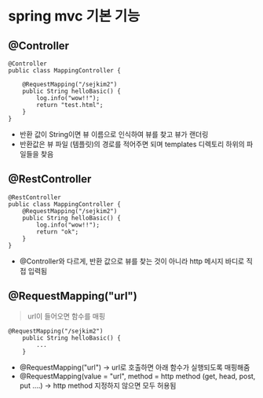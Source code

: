 # spring mvc 기본 기능

## @Controller
```
@Controller
public class MappingController {
    
    @RequestMapping("/sejkim2")
    public String helloBasic() {
        log.info("wow!!");
        return "test.html";
    }
}
```
* 반환 값이 String이면 뷰 이름으로 인식하여 뷰를 찾고 뷰가 랜더링
* 반환값은 뷰 파일 (템플릿)의 경로를 적어주면 되며 templates 디렉토리 하위의 파일들을 찾음

## @RestController
```
@RestController
public class MappingController {
    @RequestMapping("/sejkim2")
    public String helloBasic() {
        log.info("wow!!");
        return "ok";
    }
}
```
* @Controller와 다르게, 반환 값으로 뷰를 찾는 것이 아니라 http 메시지 바디로 직접 입력됨

## @RequestMapping("url")
> url이 들어오면 함수를 매핑
```
@RequestMapping("/sejkim2")
    public String helloBasic() {
        ...
    }
```
* @RequestMapping("url") -> url로 호출하면 아래 함수가 실행되도록 매핑해줌
* @RequestMapping(value = "url", method = http method (get, head, post, put ....) -> http method 지정하지 않으면 모두 허용됨

